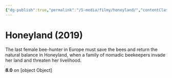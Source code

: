 ```yaml
---
{"dg-publish":true,"permalink":"/5-media/filmy/honeyland/","contentClasses":"movie","tags":["to-watch","фильм","#Documentary","#Drama"]}
---
```


# Honeyland (2019)
​​The last female bee-hunter in Europe must save the bees and return the natural balance in Honeyland, when a family of nomadic beekeepers invade her land and threaten her livelihood.

**8.0** on [object Object]
